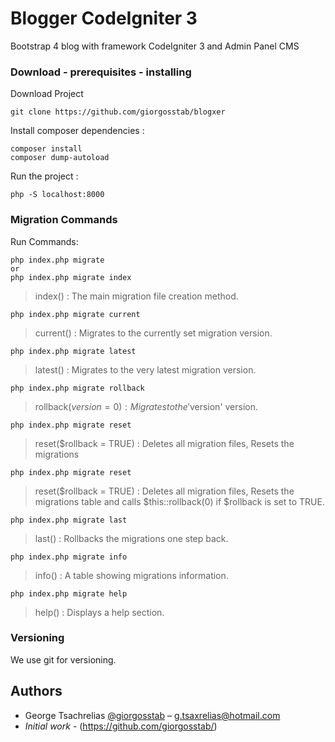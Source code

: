 
# Blogger CodeIgniter 3

Bootstrap 4 blog with framework CodeIgniter 3 and Admin Panel CMS

### Download - prerequisites - installing

Download Project

```
git clone https://github.com/giorgosstab/blogxer
```

Install composer dependencies : 
```
composer install
composer dump-autoload
```

Run the project :
```
php -S localhost:8000
```

### Migration Commands

Run Commands:
```
php index.php migrate
or
php index.php migrate index
```
> index() : The main migration file creation method.

```
php index.php migrate current
```
> current() : Migrates to the currently set migration version.

```
php index.php migrate latest
```
> latest() : Migrates to the very latest migration version.

```
php index.php migrate rollback
```
> rollback($version = 0) : Migrates to the '$version' version.

```
php index.php migrate reset
```
> reset($rollback = TRUE) : Deletes all migration files, Resets the migrations 

```
php index.php migrate reset
```
> reset($rollback = TRUE) : Deletes all migration files, Resets the migrations table and calls $this::rollback(0) if $rollback is set to TRUE.

```
php index.php migrate last
```
> last() : Rollbacks the migrations one step back.

```
php index.php migrate info
```
> info() : A table showing migrations information.

```
php index.php migrate help
```
> help() : Displays a help section.

### Versioning

We use git for versioning.

<!-- ### Examples -->
<!-- <img src="github/images/review-1.png" width=300;/> 
<img src="github/images/review-2.png" width=300;/> -->

## Authors

 - George Tsachrelias [@giorgosstab](https://twitter.com/giorgosstab) – g.tsaxrelias@hotmail.com
 - *Initial work* - (https://github.com/giorgosstab/)
